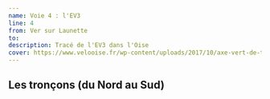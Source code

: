 ```yaml
---
name: Voie 4 : l'EV3
line: 4
from: Ver sur Launette 
to: 
description: Tracé de l'EV3 dans l'Oise
cover: https://www.velooise.fr/wp-content/uploads/2017/10/axe-vert-de-thierache-ohis-5a4.jpg
---
```


## Les tronçons (du Nord au Sud)

